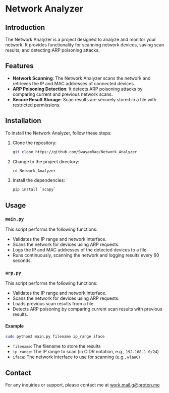 # Network Analyzer

## Introduction
The Network Analyzer is a project designed to analyze and monitor your network. It provides functionality for scanning network devices, saving scan results, and detecting ARP poisoning attacks.

## Features
- **Network Scanning**: The Network Analyzer scans the network and retrieves the IP and MAC addresses of connected devices.
- **ARP Poisoning Detection**: It detects ARP poisoning attacks by comparing current and previous network scans.
- **Secure Result Storage**: Scan results are securely stored in a file with restricted permissions.

## Installation
To install the Network Analyzer, follow these steps:

1. Clone the repository:
    ```bash
    git clone https://github.com/SwayamRao/Network_Analyzer
    ```

2. Change to the project directory:
    ```bash
    cd Network_Analyzer
    ```

3. Install the dependencies:
    ```bash
    pip install `scapy`
    ```
## Usage

### `main.py`

This script performs the following functions:
- Validates the IP range and network interface.
- Scans the network for devices using ARP requests.
- Logs the IP and MAC addresses of the detected devices to a file.
- Runs continuously, scanning the network and logging results every 60 seconds.

### `arp.py`

This script performs the following functions:
- Validates the IP range and network interface.
- Scans the network for devices using ARP requests.
- Loads previous scan results from a file.
- Detects ARP poisoning by comparing current scan results with previous results.

#### Example

```bash
sudo python3 main.py filename ip_range iface
```

- `filename`: The filename to store the results
- `ip_range`: The IP range to scan (in CIDR notation, e.g., `192.168.1.0/24`)
- `iface`: The network interface to use for scanning (e.g., `wlan0`)

## Contact
For any inquiries or support, please contact me at work.mail.g@proton.me
